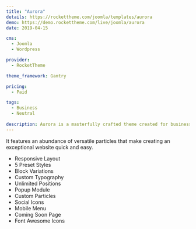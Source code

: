 ```yaml
---
title: "Aurora"
details: https://rockettheme.com/joomla/templates/aurora
demo: https://demo.rockettheme.com/live/joomla/aurora
date: 2019-04-15

cms: 
  - Joomla
  - Wordpress

provider: 
  - RocketTheme

theme_framework: Gantry

pricing:
  - Paid

tags:
  - Business
  - Neutral
  
description: Aurora is a masterfully crafted theme created for business, professional, and corporate websites. 
---
```


It features an abundance of versatile particles that make creating an exceptional website quick and easy.

* Responsive Layout
* 5 Preset Styles
* Block Variations
* Custom Typography
* Unlimited Positions
* Popup Module
* Custom Particles
* Social Icons
* Mobile Menu
* Coming Soon Page
* Font Awesome Icons	